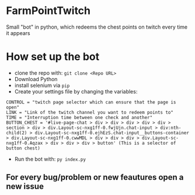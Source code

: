 # FarmPointTwitch
Small "bot" in python, which redeems the chest points on twitch every time it appears

# How set up the bot
- clone the repo with: ```git clone <Repo URL>```
- Download Python
- install selenium via ```pip```
- Create your settings file by changing the variables:
```
CONTROL = "twitch page selector which can ensure that the page is open"
LINK = "Link of the twitch channel you want to redeem points to"
TIME = "Interruption time between one check and another"
BUTTON_CHEST = '#live-page-chat > div > div > div > div > div > section > div > div.Layout-sc-nxg1ff-0.fwjUjn.chat-input > div:nth-child(2) > div.Layout-sc-nxg1ff-0.ejhEzS.chat-input__buttons-container > div.Layout-sc-nxg1ff-0.cwwMDL > div > div > div > div.Layout-sc-nxg1ff-0.Aqzax > div > div > div > button' (This is a selector of button chest)
```
- Run the bot with: ```py index.py```

## For every bug/problem or new feautures open a new issue
